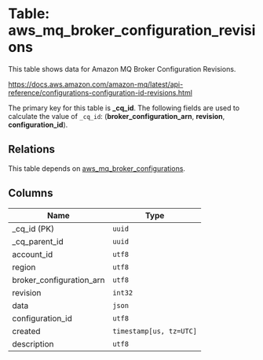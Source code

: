 # Table: aws_mq_broker_configuration_revisions

This table shows data for Amazon MQ Broker Configuration Revisions.

https://docs.aws.amazon.com/amazon-mq/latest/api-reference/configurations-configuration-id-revisions.html

The primary key for this table is **_cq_id**.
The following fields are used to calculate the value of `_cq_id`: (**broker_configuration_arn**, **revision**, **configuration_id**).
## Relations

This table depends on [aws_mq_broker_configurations](aws_mq_broker_configurations.md).

## Columns

| Name          | Type          |
| ------------- | ------------- |
|_cq_id (PK)|`uuid`|
|_cq_parent_id|`uuid`|
|account_id|`utf8`|
|region|`utf8`|
|broker_configuration_arn|`utf8`|
|revision|`int32`|
|data|`json`|
|configuration_id|`utf8`|
|created|`timestamp[us, tz=UTC]`|
|description|`utf8`|